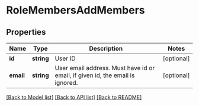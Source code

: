 # RoleMembersAddMembers

## Properties
Name | Type | Description | Notes
------------ | ------------- | ------------- | -------------
**id** | **string** | User ID | [optional] 
**email** | **string** | User email address. Must have id or email, if given id, the email is ignored. | [optional] 

[[Back to Model list]](../README.md#documentation-for-models) [[Back to API list]](../README.md#documentation-for-api-endpoints) [[Back to README]](../README.md)


